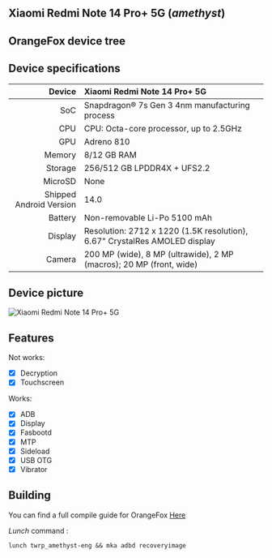 ## Xiaomi Redmi Note 14 Pro+ 5G (_amethyst_)
## OrangeFox device tree

## Device specifications

Device                  | Xiaomi Redmi Note 14 Pro+ 5G
-----------------------:|:-----------------------------------------
SoC                     | Snapdragon® 7s Gen 3 4nm manufacturing process
CPU                     | CPU: Octa-core processor, up to 2.5GHz
GPU                     | Adreno 810
Memory                  | 8/12 GB RAM
Storage                 | 256/512 GB LPDDR4X + UFS2.2
MicroSD                 | None
Shipped Android Version | 14.0
Battery                 | Non-removable Li-Po 5100 mAh
Display                 | Resolution: 2712 x 1220 (1.5K resolution), 6.67" CrystalRes AMOLED display
Camera                  | 200 MP (wide), 8 MP (ultrawide), 2 MP (macros); 20 MP (front, wide)

## Device picture

![ Xiaomi Redmi Note 14 Pro+ 5G ](https://i02.appmifile.com/117_operator_sg/31/12/2024/dd13939d6f2a2d0ed2542b16747f83fb.png "Xiaomi Redmi Note 14 Pro+ 5G")

## Features

Not works:

- [X] Decryption
- [X] Touchscreen

Works:
- [X] ADB
- [X] Display
- [X] Fasbootd
- [X] MTP
- [X] Sideload
- [X] USB OTG
- [X] Vibrator

## Building

You can find a full compile guide for OrangeFox [Here](https://wiki.orangefox.tech/en/dev/building)

_Lunch_ command :

```
lunch twrp_amethyst-eng && mka adbd recoveryimage
```

